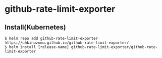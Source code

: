 # github-rate-limit-exporter

## Install(Kubernetes)

```
$ helm repo add github-rate-limit-exporter  https://ohkinozomu.github.io/github-rate-limit-exporter/
$ helm install [release-name] github-rate-limit-exporter/github-rate-limit-exporter
```